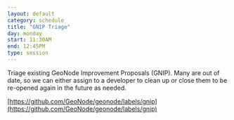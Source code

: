 ```yaml
---
layout: default
category: schedule
title: "GNIP Triage"
day: monday
start: 11:30AM
end: 12:45PM
type: session
---
```


Triage existing GeoNode Improvement Proposals (GNIP).  Many are out of date, so we can either assign to a developer to clean up or close them to be re-opened again in the future as needed.

[https://github.com/GeoNode/geonode/labels/gnip](https://github.com/GeoNode/geonode/labels/gnip)
